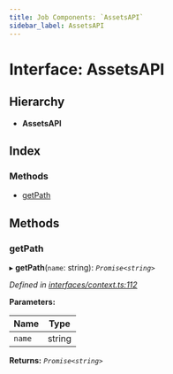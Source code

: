 ```yaml
---
title: Job Components: `AssetsAPI`
sidebar_label: AssetsAPI
---
```


# Interface: AssetsAPI

## Hierarchy

* **AssetsAPI**

## Index

### Methods

* [getPath](assetsapi.md#getpath)

## Methods

###  getPath

▸ **getPath**(`name`: string): *`Promise<string>`*

*Defined in [interfaces/context.ts:112](https://github.com/terascope/teraslice/blob/fd211a8bb/packages/job-components/src/interfaces/context.ts#L112)*

**Parameters:**

Name | Type |
------ | ------ |
`name` | string |

**Returns:** *`Promise<string>`*
